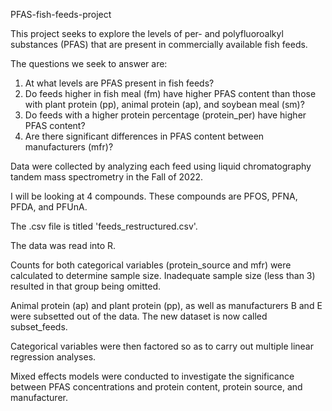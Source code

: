 PFAS-fish-feeds-project

This project seeks to explore the levels of per- and polyfluoroalkyl substances (PFAS) that are present in commercially available fish feeds. 

The questions we seek to answer are:
1. At what levels are PFAS present in fish feeds?
2. Do feeds higher in fish meal (fm) have higher PFAS content than those with plant protein (pp), animal protein (ap), and soybean meal (sm)?
3. Do feeds with a higher protein percentage (protein_per) have higher PFAS content?
4. Are there significant differences in PFAS content between manufacturers (mfr)?

Data were collected by analyzing each feed using liquid chromatography tandem mass spectrometry in the Fall of 2022. 

I will be looking at 4 compounds. These compounds are PFOS, PFNA, PFDA, and PFUnA. 

The .csv file is titled 'feeds_restructured.csv'.

The data was read into R.

Counts for both categorical variables (protein_source and mfr) were calculated to determine sample size. Inadequate sample size (less than 3) resulted in that group being omitted.

Animal protein (ap) and plant protein (pp), as well as manufacturers B and E were subsetted out of the data. The new dataset is now called subset_feeds.

Categorical variables were then factored so as to carry out multiple linear regression analyses.

Mixed effects models were conducted to investigate the significance between PFAS concentrations and protein content, protein source, and manufacturer.
